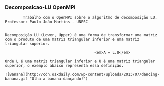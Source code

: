 ### Decomposicao-LU OpenMPI

            Trabalho com o OpenMPI sobre o algoritmo de decomposição LU. Professor: Paulo João Martins - UNESC
              
    
    Decomposição LU (Lower, Upper) é uma forma de transformar uma matriz com o produto de uma matriz triangular inferior e uma matriz triangular superior. 
    
                                            <em>A = L.U</em>
                                                                                
    Onde L é uma matriz triangular inferior e U é uma matriz triangular superior, o exemplo abaixo representa essa definição.
    
    ![Banana](http://cdn.osxdaily.com/wp-content/uploads/2013/07/dancing-banana.gif "Olha a banana dançando!")

      
